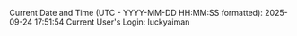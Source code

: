 Current Date and Time (UTC - YYYY-MM-DD HH:MM:SS formatted): 2025-09-24 17:51:54
Current User's Login: luckyaiman
